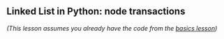 ## Linked List in Python: node transactions

_(This lesson assumes you already have the code from the [basics lesson](https://gawdiseattle.gitbook.io/wdi/08-cs/intro/basics))_

